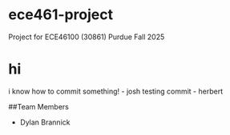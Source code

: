 # ece461-project
Project for ECE46100 (30861) Purdue Fall 2025

# hi
i know how to commit something! - josh
testing commit - herbert

##Team Members

- Dylan Brannick